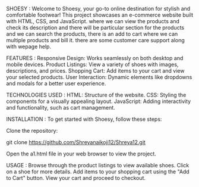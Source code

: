 SHOESY :
Welcome to Shoesy, your go-to online destination for stylish and comfortable footwear! This project showcases an e-commerce website built with HTML, CSS, and JavaScript. where we can view the products and check its description and there will be particular section for the products and we can search the products, there is an add to cart where we can multiple products and bill it. there are some customer care support along with wepage help.


FEATURES :
Responsive Design: Works seamlessly on both desktop and mobile devices.
Product Listings: View a variety of shoes with images, descriptions, and prices.
Shopping Cart: Add items to your cart and view your selected products.
User Interaction: Dynamic elements like dropdowns and modals for a better user experience. 

TECHNOLOGIES USED : 
HTML: Structure of the website.
CSS: Styling the components for a visually appealing layout.
JavaScript: Adding interactivity and functionality, such as cart management.


INSTALLATION : 
To get started with Shoesy, follow these steps:
 
 Clone the repository:
 
 git clone https://github.com/Shreyanaikoji12/Shreya12.git

Open the a1.html file in your web browser to view the project. 

USAGE : 
Browse through the product listings to view available shoes.
Click on a shoe for more details.
Add items to your shopping cart using the "Add to Cart" button.
View your cart and proceed to checkout. 
